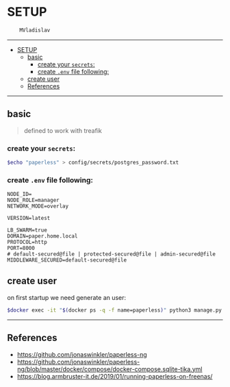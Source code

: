 # SETUP

```sh
    MVladislav
```

---

- [SETUP](#setup)
  - [basic](#basic)
    - [create your `secrets`:](#create-your-secrets)
    - [create `.env` file following:](#create-env-file-following)
  - [create user](#create-user)
  - [References](#references)

---

## basic

> defined to work with treafik

### create your `secrets`:

```sh
$echo "paperless" > config/secrets/postgres_password.txt
```

### create `.env` file following:

```env
NODE_ID=
NODE_ROLE=manager
NETWORK_MODE=overlay

VERSION=latest

LB_SWARM=true
DOMAIN=paper.home.local
PROTOCOL=http
PORT=8000
# default-secured@file | protected-secured@file | admin-secured@file
MIDDLEWARE_SECURED=default-secured@file
```

## create user

on first startup we need generate an user:

```sh
$docker exec -it "$(docker ps -q -f name=paperless)" python3 manage.py createsuperuser
```

---

## References

- <https://github.com/jonaswinkler/paperless-ng>
- <https://github.com/jonaswinkler/paperless-ng/blob/master/docker/compose/docker-compose.sqlite-tika.yml>
- <https://blog.armbruster-it.de/2019/01/running-paperless-on-freenas/>

